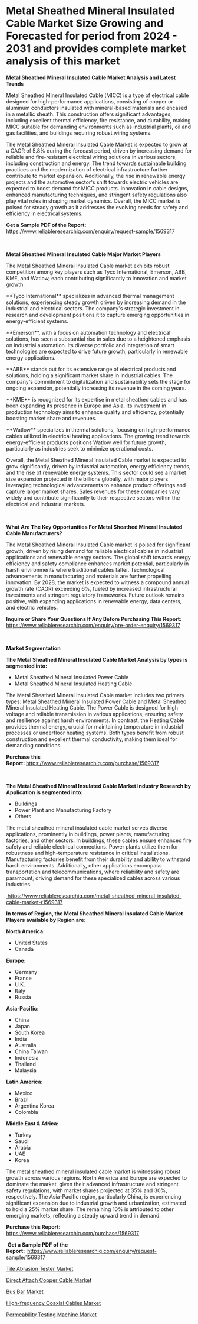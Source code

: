 <p><h1>Metal Sheathed Mineral Insulated Cable Market Size Growing and Forecasted for period from 2024 - 2031 and provides complete market analysis of this market</h1></p><p><strong>Metal Sheathed Mineral Insulated Cable Market Analysis and Latest Trends</strong></p>
<p><p>Metal Sheathed Mineral Insulated Cable (MICC) is a type of electrical cable designed for high-performance applications, consisting of copper or aluminum conductors insulated with mineral-based materials and encased in a metallic sheath. This construction offers significant advantages, including excellent thermal efficiency, fire resistance, and durability, making MICC suitable for demanding environments such as industrial plants, oil and gas facilities, and buildings requiring robust wiring systems.</p><p>The Metal Sheathed Mineral Insulated Cable Market is expected to grow at a CAGR of 5.8% during the forecast period, driven by increasing demand for reliable and fire-resistant electrical wiring solutions in various sectors, including construction and energy. The trend towards sustainable building practices and the modernization of electrical infrastructure further contribute to market expansion. Additionally, the rise in renewable energy projects and the automotive sector's shift towards electric vehicles are expected to boost demand for MICC products. Innovation in cable designs, enhanced manufacturing techniques, and stringent safety regulations also play vital roles in shaping market dynamics. Overall, the MICC market is poised for steady growth as it addresses the evolving needs for safety and efficiency in electrical systems.</p></p>
<p><strong>Get a Sample PDF of the Report:&nbsp;</strong> <a href="https://www.reliableresearchiq.com/enquiry/request-sample/1569317?utm_campaign=1461&utm_medium=2&utm_source=Github&utm_content=ia&utm_term=14102024&utm_id=metal-sheathed-mineral-insulated-cable">https://www.reliableresearchiq.com/enquiry/request-sample/1569317</a></p>
<p>&nbsp;</p>
<p><strong>Metal Sheathed Mineral Insulated Cable Major Market Players</strong></p>
<p><p>The Metal Sheathed Mineral Insulated Cable market exhibits robust competition among key players such as Tyco International, Emerson, ABB, KME, and Watlow, each contributing significantly to innovation and market growth.</p><p>**Tyco International** specializes in advanced thermal management solutions, experiencing steady growth driven by increasing demand in the industrial and electrical sectors. The company's strategic investment in research and development positions it to capture emerging opportunities in energy-efficient systems.</p><p>**Emerson**, with a focus on automation technology and electrical solutions, has seen a substantial rise in sales due to a heightened emphasis on industrial automation. Its diverse portfolio and integration of smart technologies are expected to drive future growth, particularly in renewable energy applications.</p><p>**ABB** stands out for its extensive range of electrical products and solutions, holding a significant market share in industrial cables. The company's commitment to digitalization and sustainability sets the stage for ongoing expansion, potentially increasing its revenue in the coming years.</p><p>**KME** is recognized for its expertise in metal sheathed cables and has been expanding its presence in Europe and Asia. Its investment in production technology aims to enhance quality and efficiency, potentially boosting market share and revenues.</p><p>**Watlow** specializes in thermal solutions, focusing on high-performance cables utilized in electrical heating applications. The growing trend towards energy-efficient products positions Watlow well for future growth, particularly as industries seek to minimize operational costs.</p><p>Overall, the Metal Sheathed Mineral Insulated Cable market is expected to grow significantly, driven by industrial automation, energy efficiency trends, and the rise of renewable energy systems. This sector could see a market size expansion projected in the billions globally, with major players leveraging technological advancements to enhance product offerings and capture larger market shares. Sales revenues for these companies vary widely and contribute significantly to their respective sectors within the electrical and industrial markets.</p></p>
<p>&nbsp;</p>
<p><strong>What Are The Key Opportunities For Metal Sheathed Mineral Insulated Cable Manufacturers?</strong></p>
<p><p>The Metal Sheathed Mineral Insulated Cable market is poised for significant growth, driven by rising demand for reliable electrical cables in industrial applications and renewable energy sectors. The global shift towards energy efficiency and safety compliance enhances market potential, particularly in harsh environments where traditional cables falter. Technological advancements in manufacturing and materials are further propelling innovation. By 2028, the market is expected to witness a compound annual growth rate (CAGR) exceeding 6%, fueled by increased infrastructural investments and stringent regulatory frameworks. Future outlook remains positive, with expanding applications in renewable energy, data centers, and electric vehicles.</p></p>
<p><strong>Inquire or Share Your Questions If Any Before Purchasing This Report:</strong> <a href="https://www.reliableresearchiq.com/enquiry/pre-order-enquiry/1569317?utm_campaign=1461&utm_medium=2&utm_source=Github&utm_content=ia&utm_term=14102024&utm_id=metal-sheathed-mineral-insulated-cable">https://www.reliableresearchiq.com/enquiry/pre-order-enquiry/1569317</a></p>
<p>&nbsp;</p>
<p><strong>Market Segmentation</strong></p>
<p><strong>The Metal Sheathed Mineral Insulated Cable Market Analysis by types is segmented into:</strong></p>
<p><ul><li>Metal Sheathed Mineral Insulated Power Cable</li><li>Metal Sheathed Mineral Insulated Heating Cable</li></ul></p>
<p><p>The Metal Sheathed Mineral Insulated Cable market includes two primary types: Metal Sheathed Mineral Insulated Power Cable and Metal Sheathed Mineral Insulated Heating Cable. The Power Cable is designed for high voltage and reliable transmission in various applications, ensuring safety and resilience against harsh environments. In contrast, the Heating Cable provides thermal energy, crucial for maintaining temperature in industrial processes or underfloor heating systems. Both types benefit from robust construction and excellent thermal conductivity, making them ideal for demanding conditions.</p></p>
<p><strong>Purchase this Report:&nbsp;</strong><a href="https://www.reliableresearchiq.com/purchase/1569317?utm_campaign=1461&utm_medium=2&utm_source=Github&utm_content=ia&utm_term=14102024&utm_id=metal-sheathed-mineral-insulated-cable">https://www.reliableresearchiq.com/purchase/1569317</a></p>
<p>&nbsp;</p>
<p><strong>The Metal Sheathed Mineral Insulated Cable Market Industry Research by Application is segmented into:</strong></p>
<p><ul><li>Buildings</li><li>Power Plant and Manufacturing Factory</li><li>Others</li></ul></p>
<p><p>The metal sheathed mineral insulated cable market serves diverse applications, prominently in buildings, power plants, manufacturing factories, and other sectors. In buildings, these cables ensure enhanced fire safety and reliable electrical connections. Power plants utilize them for robustness and high-temperature resistance in critical installations. Manufacturing factories benefit from their durability and ability to withstand harsh environments. Additionally, other applications encompass transportation and telecommunications, where reliability and safety are paramount, driving demand for these specialized cables across various industries.</p></p>
<p><a href="https://www.reliableresearchiq.com/metal-sheathed-mineral-insulated-cable-market-r1569317?utm_campaign=1461&utm_medium=2&utm_source=Github&utm_content=ia&utm_term=14102024&utm_id=metal-sheathed-mineral-insulated-cable">&nbsp;https://www.reliableresearchiq.com/metal-sheathed-mineral-insulated-cable-market-r1569317</a></p>
<p><strong>In terms of Region, the Metal Sheathed Mineral Insulated Cable Market Players available by Region are:</strong></p>
<p>
    <p> <strong> North America: </strong>
        <ul>
            <li>United States</li>
            <li>Canada</li>
        </ul>
        </p> 
    <p> <strong> Europe: </strong>
        <ul>
            <li>Germany</li>
            <li>France</li>
            <li>U.K.</li>
            <li>Italy</li>
            <li>Russia</li>
        </ul>
        </p> 
    <p> <strong> Asia-Pacific: </strong>
        <ul>
            <li>China</li>
            <li>Japan</li>
            <li>South Korea</li>
            <li>India</li>
            <li>Australia</li>
            <li>China Taiwan</li>
            <li>Indonesia</li>
            <li>Thailand</li>
            <li>Malaysia</li>
        </ul>
        </p> 
    <p> <strong> Latin America: </strong>
        <ul>
            <li>Mexico</li>
            <li>Brazil</li>
            <li>Argentina Korea</li>
            <li>Colombia</li>
        </ul>
        </p> 
    <p> <strong> Middle East & Africa: </strong>
        <ul>
            <li>Turkey</li>
            <li>Saudi</li>
            <li>Arabia</li>
            <li>UAE</li>
            <li>Korea</li>
        </ul>
    </p>
    </p>
<p><p>The metal sheathed mineral insulated cable market is witnessing robust growth across various regions. North America and Europe are expected to dominate the market, given their advanced infrastructure and stringent safety regulations, with market shares projected at 35% and 30%, respectively. The Asia-Pacific region, particularly China, is experiencing significant expansion due to industrial growth and urbanization, estimated to hold a 25% market share. The remaining 10% is attributed to other emerging markets, reflecting a steady upward trend in demand.</p></p>
<p><strong>Purchase this Report: </strong><a href="https://www.reliableresearchiq.com/purchase/1569317?utm_campaign=1461&utm_medium=2&utm_source=Github&utm_content=ia&utm_term=14102024&utm_id=metal-sheathed-mineral-insulated-cable">https://www.reliableresearchiq.com/purchase/1569317</a></p>
<p>&nbsp;<strong>Get a Sample PDF of the Report:&nbsp;&nbsp;</strong><a href="https://www.reliableresearchiq.com/enquiry/request-sample/1569317?utm_campaign=1461&utm_medium=2&utm_source=Github&utm_content=ia&utm_term=14102024&utm_id=metal-sheathed-mineral-insulated-cable">https://www.reliableresearchiq.com/enquiry/request-sample/1569317</a></p>
<p><strong></strong></p>
<p><p><a href="https://github.com/dave2as/Market-Research-Report-List-1/blob/main/tile-abrasion-tester-market.md?utm_campaign=1461&utm_medium=2&utm_source=Github&utm_content=ia&utm_term=14102024&utm_id=metal-sheathed-mineral-insulated-cable">Tile Abrasion Tester Market</a></p><p><a href="https://www.linkedin.com/pulse/direct-attach-copper-cable-value-chain-analysis-from-yxvmc?trk=public_post_embed_feed-article-content&utm_campaign=1461&utm_medium=2&utm_source=Github&utm_content=ia&utm_term=14102024&utm_id=metal-sheathed-mineral-insulated-cable">Direct Attach Copper Cable Market</a></p><p><a href="https://www.linkedin.com/pulse/bus-bar-market-size-growth-trends-statistics-forecasts-2024-m7ice?utm_campaign=1461&utm_medium=2&utm_source=Github&utm_content=ia&utm_term=14102024&utm_id=metal-sheathed-mineral-insulated-cable">Bus Bar Market</a></p><p><a href="https://www.linkedin.com/pulse/high-frequency-coaxial-cables-market-evolution-key-trends-n9wkc?trk=public_post_embed_feed-article-content&utm_campaign=1461&utm_medium=2&utm_source=Github&utm_content=ia&utm_term=14102024&utm_id=metal-sheathed-mineral-insulated-cable">High-frequency Coaxial Cables Market</a></p><p><a href="https://github.com/khloet8sawender/Market-Research-Report-List-1/blob/main/permeability-testing-machine-market.md?utm_campaign=1461&utm_medium=2&utm_source=Github&utm_content=ia&utm_term=14102024&utm_id=metal-sheathed-mineral-insulated-cable">Permeability Testing Machine Market</a></p></p>